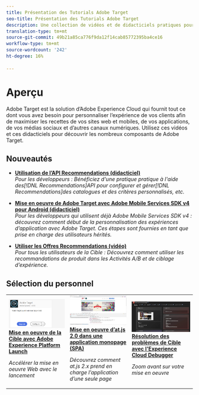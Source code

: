 ```yaml
---
title: Présentation des Tutorials Adobe Target
seo-title: Présentation des Tutorials Adobe Target
description: Une collection de vidéos et de didacticiels pratiques pour devenir un utilisateur expérimenté de Adobe Target
translation-type: tm+mt
source-git-commit: 49b21a85ca776f9da12f14cab85772395ba4ce16
workflow-type: tm+mt
source-wordcount: '242'
ht-degree: 16%

---
```



# Aperçu

Adobe Target est la solution d’Adobe Experience Cloud qui fournit tout ce dont vous avez besoin pour personnaliser l’expérience de vos clients afin de maximiser les recettes de vos sites web et mobiles, de vos applications, de vos médias sociaux et d’autres canaux numériques. Utilisez ces vidéos et ces didacticiels pour découvrir les nombreux composants de Adobe Target.

## Nouveautés

* **[Utilisation de l’API Recommendations (didacticiel)](recommendations-api-tutorial/recs-api-overview.md)**   <br>
   *Pour les développeurs : Bénéficiez d&#39;une pratique pratique à l&#39;aide des[!DNL Recommendations]API pour configurer et gérer[!DNL Recommendations]des catalogues et des critères personnalisés, etc.*

* **[Mise en oeuvre de Adobe Target avec Adobe Mobile Services SDK v4 pour Android (didacticiel)](mobile-v4/overview.md)**   <br>
   *Pour les développeurs qui utilisent déjà Adobe Mobile Services SDK v4 : découvrez comment début de la personnalisation des expériences d’application avec Adobe Target. Ces étapes sont fournies en tant que prise en charge des utilisateurs hérités.<!-- Concepts learned here are also applicable to Adobe Experience Platform Mobile SDK (v5).-->*

* **[Utiliser les Offres Recommendations (vidéo)](recommendations/use-recommendations-offers.md)**   <br>
   *Pour tous les utilisateurs de la Cible : Découvrez comment utiliser les recommandations de produit dans les Activités A/B et de ciblage d’expérience.*

<!--
* **[Create a Recommendations Activity (Video)](recommendations/create-a-recommendations-activity.md)**
    <br>
    *Recommend products to your customers at scale with this Premium feature.* -->

## Sélection du personnel

<table>
<tr>
  <td>
    <a href="https://docs.adobe.com/content/help/en/experience-cloud/implementing-in-websites-with-launch/implement-solutions/target.html">
      <img alt="Mise en oeuvre de la Cible avec Adobe Experience Platform Launch" src="assets/launch_referencearchitectureguides.png" />
    </a>
    <div>
      <a href="https://docs.adobe.com/content/help/en/experience-cloud/implementing-in-websites-with-launch/implement-solutions/target.html">
    <strong>Mise en oeuvre de la Cible avec Adobe Experience Platform Launch</strong>
    </a>
    </div>
    <p>
    <em>Accélérer la mise en oeuvre Web avec le lancement</em>
    <p>
  </td>
  <td>
    <a href="implementation/implement-atjs-20-in-a-single-page-application.md">
      <img alt="Mise en oeuvre d’at.js 2.0 dans une application monopage (SPA)" src="assets/implementing_adobetargetsatjs20inasinglepageapplicationspa.png" />
    </a>
    <div>
      <a href="implementation/implement-atjs-20-in-a-single-page-application.md">
    <strong>Mise en oeuvre d’at.js 2.0 dans une application monopage (SPA)</strong>
    </a>
    </div>
    <p>
    <em>Découvrez comment at.js 2.x prend en charge l’application d’une seule page</em>
    <p>
  </td>
  <td>
    <a href="troubleshooting/troubleshoot-with-the-experience-cloud-debugger.md">
      <img alt="Résolution des problèmes de Cible avec l'Experience Cloud Debugger" src="assets/using_the_experienceclouddebuggerwithadobetarget.png" />
    </a>
    <div>
      <a href="troubleshooting/troubleshoot-with-the-experience-cloud-debugger.md">
    <strong>Résolution des problèmes de Cible avec l'Experience Cloud Debugger</strong>
    </a>
    </div>
    <p>
    <em>Zoom avant sur votre mise en oeuvre</em>
    <p>
  </td>
</tr>
</table>
